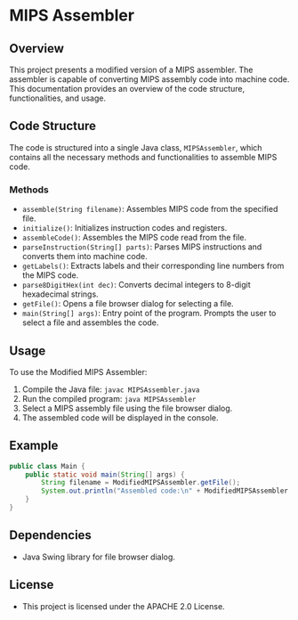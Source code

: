 # MIPS Assembler

## Overview
This project presents a modified version of a MIPS assembler. The assembler is capable of converting MIPS assembly code into machine code. This documentation provides an overview of the code structure, functionalities, and usage.

## Code Structure
The code is structured into a single Java class, `MIPSAssembler`, which contains all the necessary methods and functionalities to assemble MIPS code.

### Methods
- `assemble(String filename)`: Assembles MIPS code from the specified file.
- `initialize()`: Initializes instruction codes and registers.
- `assembleCode()`: Assembles the MIPS code read from the file.
- `parseInstruction(String[] parts)`: Parses MIPS instructions and converts them into machine code.
- `getLabels()`: Extracts labels and their corresponding line numbers from the MIPS code.
- `parse8DigitHex(int dec)`: Converts decimal integers to 8-digit hexadecimal strings.
- `getFile()`: Opens a file browser dialog for selecting a file.
- `main(String[] args)`: Entry point of the program. Prompts the user to select a file and assembles the code.

## Usage
To use the Modified MIPS Assembler:
1. Compile the Java file: `javac MIPSAssembler.java`
2. Run the compiled program: `java MIPSAssembler`
3. Select a MIPS assembly file using the file browser dialog.
4. The assembled code will be displayed in the console.

## Example
```java
public class Main {
    public static void main(String[] args) {
        String filename = ModifiedMIPSAssembler.getFile();
        System.out.println("Assembled code:\n" + ModifiedMIPSAssembler.assemble(filename));
    }
}
```
## Dependencies
- Java Swing library for file browser dialog.
## License 
- This project is licensed under the APACHE 2.0  License.
